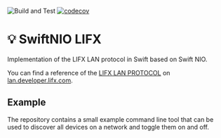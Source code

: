 ![Build and Test](https://github.com/PSchmiedmayer/Swift-NIO-LIFX/workflows/Build%20and%20Test/badge.svg)
[![codecov](https://codecov.io/gh/PSchmiedmayer/Swift-NIO-LIFX/branch/develop/graph/badge.svg?token=C0ACXI6FCH)](https://codecov.io/gh/PSchmiedmayer/Swift-NIO-LIFX)

# 💡 SwiftNIO LIFX

Implementation of the LIFX LAN protocol in Swift based on Swift NIO.

You can find a reference of the [LIFX LAN PROTOCOL](https://lan.developer.lifx.com/docs/introduction) on [lan.developer.lifx.com](https://lan.developer.lifx.com/docs/introduction).

## Example

The repository contains a small example command line tool that can be used to discover all devices on a network and toggle them on and off.
